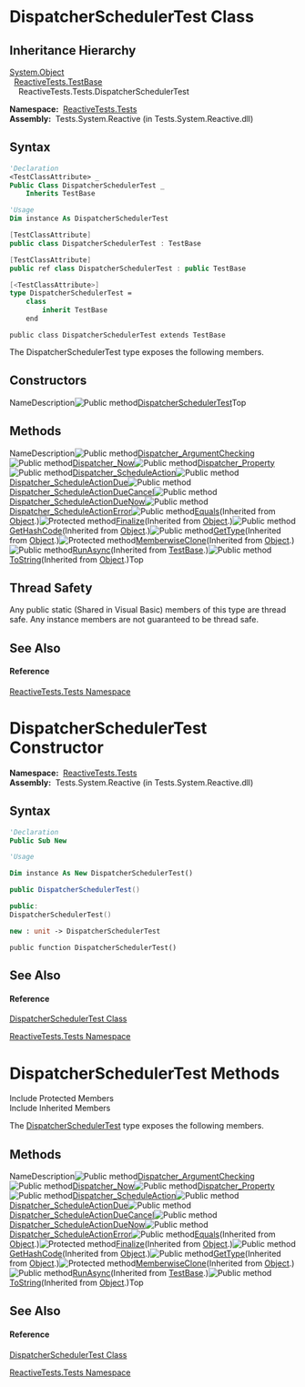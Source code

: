 # DispatcherSchedulerTest Class

## Inheritance Hierarchy

[System.Object](https://msdn.microsoft.com/en-us/library/e5kfa45b)  
  [ReactiveTests.TestBase](TestBase\TestBase.md)  
    ReactiveTests.Tests.DispatcherSchedulerTest

**Namespace:**  [ReactiveTests.Tests](ReactiveTests.Tests\ReactiveTests.Tests.md)  
**Assembly:**  Tests.System.Reactive (in Tests.System.Reactive.dll)

## Syntax

```vb
'Declaration
<TestClassAttribute> _
Public Class DispatcherSchedulerTest _
    Inherits TestBase
```

```vb
'Usage
Dim instance As DispatcherSchedulerTest
```

```csharp
[TestClassAttribute]
public class DispatcherSchedulerTest : TestBase
```

```c++
[TestClassAttribute]
public ref class DispatcherSchedulerTest : public TestBase
```

```fsharp
[<TestClassAttribute>]
type DispatcherSchedulerTest =  
    class
        inherit TestBase
    end
```

```jscript
public class DispatcherSchedulerTest extends TestBase
```

The DispatcherSchedulerTest type exposes the following members.

## Constructors

NameDescription![Public method](images\Hh303103.pubmethod(en-us,VS.103).gif "Public method")[DispatcherSchedulerTest](DispatcherSchedulerTest\DispatcherSchedulerTest.md)Top

## Methods

NameDescription![Public method](images\Hh303103.pubmethod(en-us,VS.103).gif "Public method")[Dispatcher\_ArgumentChecking](Dispatcher\DispatcherSchedulerTest.Dispatcher_ArgumentChecking.md)![Public method](images\Hh303103.pubmethod(en-us,VS.103).gif "Public method")[Dispatcher\_Now](Dispatcher\DispatcherSchedulerTest.Dispatcher_Now.md)![Public method](images\Hh303103.pubmethod(en-us,VS.103).gif "Public method")[Dispatcher\_Property](Dispatcher\DispatcherSchedulerTest.Dispatcher_Property.md)![Public method](images\Hh303103.pubmethod(en-us,VS.103).gif "Public method")[Dispatcher\_ScheduleAction](Dispatcher\DispatcherSchedulerTest.Dispatcher_ScheduleAction.md)![Public method](images\Hh303103.pubmethod(en-us,VS.103).gif "Public method")[Dispatcher\_ScheduleActionDue](Dispatcher\DispatcherSchedulerTest.Dispatcher_ScheduleActionDue.md)![Public method](images\Hh303103.pubmethod(en-us,VS.103).gif "Public method")[Dispatcher\_ScheduleActionDueCancel](Dispatcher\DispatcherSchedulerTest.Dispatcher_ScheduleActionDueCancel.md)![Public method](images\Hh303103.pubmethod(en-us,VS.103).gif "Public method")[Dispatcher\_ScheduleActionDueNow](Dispatcher\DispatcherSchedulerTest.Dispatcher_ScheduleActionDueNow.md)![Public method](images\Hh303103.pubmethod(en-us,VS.103).gif "Public method")[Dispatcher\_ScheduleActionError](Dispatcher\DispatcherSchedulerTest.Dispatcher_ScheduleActionError.md)![Public method](images\Hh303103.pubmethod(en-us,VS.103).gif "Public method")[Equals](https://msdn.microsoft.com/en-us/library/m:system.object.equals(system.object)(v=VS.103))(Inherited from [Object](https://msdn.microsoft.com/en-us/library/e5kfa45b).)![Protected method](images\Hh303103.protmethod(en-us,VS.103).gif "Protected method")[Finalize](https://msdn.microsoft.com/en-us/library/4k87zsw7)(Inherited from [Object](https://msdn.microsoft.com/en-us/library/e5kfa45b).)![Public method](images\Hh303103.pubmethod(en-us,VS.103).gif "Public method")[GetHashCode](https://msdn.microsoft.com/en-us/library/zdee4b3y)(Inherited from [Object](https://msdn.microsoft.com/en-us/library/e5kfa45b).)![Public method](images\Hh303103.pubmethod(en-us,VS.103).gif "Public method")[GetType](https://msdn.microsoft.com/en-us/library/dfwy45w9)(Inherited from [Object](https://msdn.microsoft.com/en-us/library/e5kfa45b).)![Protected method](images\Hh303103.protmethod(en-us,VS.103).gif "Protected method")[MemberwiseClone](https://msdn.microsoft.com/en-us/library/57ctke0a)(Inherited from [Object](https://msdn.microsoft.com/en-us/library/e5kfa45b).)![Public method](images\Hh303103.pubmethod(en-us,VS.103).gif "Public method")[RunAsync](https://msdn.microsoft.com/en-us/library/m:reactivetests.testbase.runasync(system.action%7breactivetests.waiter%7d)(v=VS.103))(Inherited from [TestBase](TestBase\TestBase.md).)![Public method](images\Hh303103.pubmethod(en-us,VS.103).gif "Public method")[ToString](https://msdn.microsoft.com/en-us/library/7bxwbwt2)(Inherited from [Object](https://msdn.microsoft.com/en-us/library/e5kfa45b).)Top

## Thread Safety

Any public static (Shared in Visual Basic) members of this type are thread safe. Any instance members are not guaranteed to be thread safe.

## See Also

#### Reference

[ReactiveTests.Tests Namespace](ReactiveTests.Tests\ReactiveTests.Tests.md)









# DispatcherSchedulerTest Constructor

**Namespace:**  [ReactiveTests.Tests](ReactiveTests.Tests\ReactiveTests.Tests.md)  
**Assembly:**  Tests.System.Reactive (in Tests.System.Reactive.dll)

## Syntax

```vb
'Declaration
Public Sub New
```

```vb
'Usage

Dim instance As New DispatcherSchedulerTest()
```

```csharp
public DispatcherSchedulerTest()
```

```c++
public:
DispatcherSchedulerTest()
```

```fsharp
new : unit -> DispatcherSchedulerTest
```

```jscript
public function DispatcherSchedulerTest()
```

## See Also

#### Reference

[DispatcherSchedulerTest Class](DispatcherSchedulerTest\DispatcherSchedulerTest.md)

[ReactiveTests.Tests Namespace](ReactiveTests.Tests\ReactiveTests.Tests.md)





# DispatcherSchedulerTest Methods

Include Protected Members  
Include Inherited Members

The [DispatcherSchedulerTest](DispatcherSchedulerTest\DispatcherSchedulerTest.md) type exposes the following members.

## Methods

NameDescription![Public method](images\Hh303103.pubmethod(en-us,VS.103).gif "Public method")[Dispatcher\_ArgumentChecking](Dispatcher\DispatcherSchedulerTest.Dispatcher_ArgumentChecking.md)![Public method](images\Hh303103.pubmethod(en-us,VS.103).gif "Public method")[Dispatcher\_Now](Dispatcher\DispatcherSchedulerTest.Dispatcher_Now.md)![Public method](images\Hh303103.pubmethod(en-us,VS.103).gif "Public method")[Dispatcher\_Property](Dispatcher\DispatcherSchedulerTest.Dispatcher_Property.md)![Public method](images\Hh303103.pubmethod(en-us,VS.103).gif "Public method")[Dispatcher\_ScheduleAction](Dispatcher\DispatcherSchedulerTest.Dispatcher_ScheduleAction.md)![Public method](images\Hh303103.pubmethod(en-us,VS.103).gif "Public method")[Dispatcher\_ScheduleActionDue](Dispatcher\DispatcherSchedulerTest.Dispatcher_ScheduleActionDue.md)![Public method](images\Hh303103.pubmethod(en-us,VS.103).gif "Public method")[Dispatcher\_ScheduleActionDueCancel](Dispatcher\DispatcherSchedulerTest.Dispatcher_ScheduleActionDueCancel.md)![Public method](images\Hh303103.pubmethod(en-us,VS.103).gif "Public method")[Dispatcher\_ScheduleActionDueNow](Dispatcher\DispatcherSchedulerTest.Dispatcher_ScheduleActionDueNow.md)![Public method](images\Hh303103.pubmethod(en-us,VS.103).gif "Public method")[Dispatcher\_ScheduleActionError](Dispatcher\DispatcherSchedulerTest.Dispatcher_ScheduleActionError.md)![Public method](images\Hh303103.pubmethod(en-us,VS.103).gif "Public method")[Equals](https://msdn.microsoft.com/en-us/library/m:system.object.equals(system.object)(v=VS.103))(Inherited from [Object](https://msdn.microsoft.com/en-us/library/e5kfa45b).)![Protected method](images\Hh303103.protmethod(en-us,VS.103).gif "Protected method")[Finalize](https://msdn.microsoft.com/en-us/library/4k87zsw7)(Inherited from [Object](https://msdn.microsoft.com/en-us/library/e5kfa45b).)![Public method](images\Hh303103.pubmethod(en-us,VS.103).gif "Public method")[GetHashCode](https://msdn.microsoft.com/en-us/library/zdee4b3y)(Inherited from [Object](https://msdn.microsoft.com/en-us/library/e5kfa45b).)![Public method](images\Hh303103.pubmethod(en-us,VS.103).gif "Public method")[GetType](https://msdn.microsoft.com/en-us/library/dfwy45w9)(Inherited from [Object](https://msdn.microsoft.com/en-us/library/e5kfa45b).)![Protected method](images\Hh303103.protmethod(en-us,VS.103).gif "Protected method")[MemberwiseClone](https://msdn.microsoft.com/en-us/library/57ctke0a)(Inherited from [Object](https://msdn.microsoft.com/en-us/library/e5kfa45b).)![Public method](images\Hh303103.pubmethod(en-us,VS.103).gif "Public method")[RunAsync](https://msdn.microsoft.com/en-us/library/m:reactivetests.testbase.runasync(system.action%7breactivetests.waiter%7d)(v=VS.103))(Inherited from [TestBase](TestBase\TestBase.md).)![Public method](images\Hh303103.pubmethod(en-us,VS.103).gif "Public method")[ToString](https://msdn.microsoft.com/en-us/library/7bxwbwt2)(Inherited from [Object](https://msdn.microsoft.com/en-us/library/e5kfa45b).)Top

## See Also

#### Reference

[DispatcherSchedulerTest Class](DispatcherSchedulerTest\DispatcherSchedulerTest.md)

[ReactiveTests.Tests Namespace](ReactiveTests.Tests\ReactiveTests.Tests.md)




